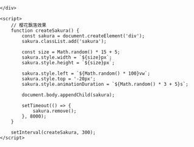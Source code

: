 <html>
<head>
    <title>YUYANG'S JAPANESE WORLD</title>
    <style>
        body {
            margin: 0;
            padding: 0;
            background-image: url('your-photo.jpg');
            background-size: cover;
            background-attachment: fixed;
            font-family: 'Helvetica', sans-serif;
            overflow-x: hidden;
            min-height: 100vh;
        }
        
        .header {
            text-align: center;
            padding: 100px 0;
            color: white;
        }
        
        h1 {
            font-size: 3em;
            background: linear-gradient(45deg, #ff3366, #ff9933, #33cc33, #3399ff, #cc33ff);
            -webkit-background-clip: text;
            background-clip: text;
            color: transparent;
            text-shadow: none;
            animation: gradientShift 8s ease infinite;
            background-size: 400% 400%;
            display: inline-block;
            padding: 0 20px;
        }
        
        @keyframes gradientShift {
            0% { background-position: 0% 50%; }
            50% { background-position: 100% 50%; }
            100% { background-position: 0% 50%; }
        }
        
        p.subtitle {
            color: #fff;
            font-size: 1.5em;
            text-shadow: 
                0 0 5px #ff3366,
                0 0 10px #ff9933,
                0 0 15px #33cc33;
            animation: neonGlow 2s ease-in-out infinite alternate;
            margin-top: 20px;
        }
        
        @keyframes neonGlow {
            from { text-shadow: 0 0 5px #ff3366, 0 0 10px #ff9933, 0 0 15px #33cc33; }
            to { text-shadow: 0 0 10px #ff3366, 0 0 20px #ff9933, 0 0 30px #33cc33, 0 0 40px #3399ff; }
        }
        
        .nav {
            background-color: rgba(0,0,0,0.7);
            padding: 15px;
            text-align: center;
        }
        
        .nav a {
            color: white;
            margin: 0 15px;
            text-decoration: none;
            font-size: 1.2em;
            transition: color 0.3s;
        }
        
        .nav a:hover {
            color: #ff3366;
        }

        /* 下拉菜单样式 */
        .dropdown {
            display: inline-block;
            position: relative;
        }
        
        .dropdown-content {
            display: none;
            position: absolute;
            background-color: rgba(0,0,0,0.8);
            min-width: 200px;
            box-shadow: 0px 8px 16px 0px rgba(0,0,0,0.2);
            z-index: 1;
            border-radius: 5px;
            top: 100%;
            left: 50%;
            transform: translateX(-50%);
        }
        
        .dropdown:hover .dropdown-content {
            display: block;
        }
        
        .dropdown-content a {
            color: white;
            padding: 12px 16px;
            text-decoration: none;
            display: block;
            text-align: center;
            transition: all 0.3s;
        }
        
        .dropdown-content a:hover {
            background-color: rgba(255,51,102,0.5);
            color: #ffcc00;
        }
        
        .game-btn {
            display: inline-block;
            margin: 10px;
            padding: 12px 30px;
            background: linear-gradient(45deg, #ff3366, #ff9933);
            color: white;
            text-decoration: none;
            border-radius: 30px;
            font-weight: bold;
            font-size: 1.2em;
            box-shadow: 0 4px 15px rgba(255, 51, 102, 0.4);
            transition: all 0.3s ease;
        }
        
        .game-btn:hover {
            transform: translateY(-3px);
            box-shadow: 0 7px 20px rgba(255, 51, 102, 0.6);
        }
        
        .games-container {
            margin-top: 50px;
            display: flex;
            flex-wrap: wrap;
            justify-content: center;
            gap: 20px;
        }
        
        .sakura {
            position: absolute;
            background-color: #ffb7c5;
            border-radius: 50% 0 50% 50%;
            opacity: 0.7;
            animation: falling linear infinite;
            z-index: -1;
        }
        
        @keyframes falling {
            to { transform: translateY(100vh) rotate(360deg); }
        }
    </style>
</head>
<body>
    <div class="nav">
        <a href="#home">首页</a>
        <a href="#about">关于</a>
        <a href="#travel">旅行</a>
        <a href="#culture">文化</a>
        <a href="#photos">照片</a>
        <div class="dropdown">
            <a href="#" class="game-link">练习游戏 ▼</a>
            <div class="dropdown-content">
                <a href="kana1.html">五十音图练习</a>
                <a href="zhry_wordgame.html">单词记忆</a>
                <a href="kanji-game.html">汉字书写</a>
                <a href="conversation-game.html">会话练习</a>
            </div>
        </div>
        <a href="#contact">联系</a>
    </div>
    
    <div class="header">
        <h1>YUYANG'S JAPANESE WORLD</h1>
        <p class="subtitle">探索我的日本之旅与文化热爱</p>
        <div style="text-align: center; margin-top: 30px;">

               <!-- 游戏按钮区域 -->
         <div class="dropdown">
            <a href="#" class="game-btn">开始练习游戏 ▼</a>
            <div class="dropdown-content">
                <a href="kana1.html">五十音图练习</a>
                <a href="vocabulary-game.html">单词记忆</a>
                <a href="kanji-game.html">汉字书写</a>
                <a href="conversation-game.html">会话练习</a>
            </div>
        </div>

<style>
    @keyframes pulse {
        0% { transform: scale(1); }
        50% { transform: scale(1.05); }
        100% { transform: scale(1); }
    }
</style>
    </div>
    
    <script>
        // 樱花飘落效果
        function createSakura() {
            const sakura = document.createElement('div');
            sakura.classList.add('sakura');
            
            const size = Math.random() * 15 + 5;
            sakura.style.width = `${size}px`;
            sakura.style.height = `${size}px`;
            
            sakura.style.left = `${Math.random() * 100}vw`;
            sakura.style.top = '-20px';
            sakura.style.animationDuration = `${Math.random() * 3 + 5}s`;
            
            document.body.appendChild(sakura);
            
            setTimeout(() => {
                sakura.remove();
            }, 8000);
        }
        
        setInterval(createSakura, 300);
    </script>
</body>
</html>
